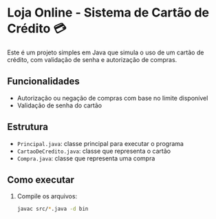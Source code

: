 # Loja Online - Sistema de Cartão de Crédito 💳

Este é um projeto simples em Java que simula o uso de um cartão de crédito, 
com validação de senha e autorização de compras.

## Funcionalidades

- Autorização ou negação de compras com base no limite disponível
- Validação de senha do cartão

## Estrutura
- `Principal.java`: classe principal para executar o programa
- `CartaoDeCredito.java`: classe que representa o cartão
- `Compra.java`: classe que representa uma compra

## Como executar
1. Compile os arquivos:
   ```bash
   javac src/*.java -d bin